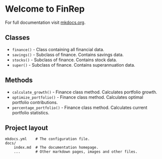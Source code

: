 # Welcome to FinRep

For full documentation visit [mkdocs.org](https://www.mkdocs.org).

## Classes

* `finance()` - Class containing all financial data.
* `savings()` - Subclass of finance. Contains savings data.
* `stocks()` - Subclass of finance. Contains stock data.
* `super()` - Subclass of finance. Contains superannuation data.


## Methods

* `calculate_growth()` - Finance class method. Calculates portfolio growth.
* `optimize_portfolio()` - Finance class method. Calculates optimal portfolio contributions.
* `percentage_portfolio()` - Finance class method. Calculates current portfolio statistics.


## Project layout

    mkdocs.yml    # The configuration file.
    docs/
        index.md  # The documentation homepage.
        ...       # Other markdown pages, images and other files.
